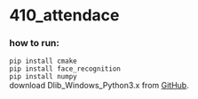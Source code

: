 # 410_attendace


### how to run:

```pip install cmake```  <br />
```pip install face_recognition```  <br />
```pip install numpy```  <br />
download Dlib_Windows_Python3.x from [GitHub](Dlib_Windows_Python3.x).

